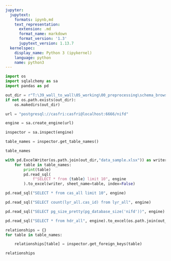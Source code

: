 ```yaml
---
jupyter:
  jupytext:
    formats: ipynb,md
    text_representation:
      extension: .md
      format_name: markdown
      format_version: '1.3'
      jupytext_version: 1.13.7
  kernelspec:
    display_name: Python 3 (ipykernel)
    language: python
    name: python3
---
```


```python
import os
import sqlalchemy as sa
import pandas as pd
```

```python
out_dir = r"T:\39_wall_to_wall\05_working\00_preprocessing\schema_browse"
if not os.path.exists(out_dir):
    os.makedirs(out_dir)
```

```python
url = "postgresql://casfri:casfri@localhost:6666/nifd"
```

```python
engine = sa.create_engine(url)
```

```python
inspector = sa.inspect(engine)
```

```python
table_names = inspector.get_table_names()
```

```python
table_names
```

```python
with pd.ExcelWriter(os.path.join(out_dir,"data_sample.xlsx")) as writer:
    for table in table_names:
        print(table)
        pd.read_sql(
            f"SELECT * from {table} limit 10", engine
        ).to_excel(writer, sheet_name=table, index=False)
```

```python
pd.read_sql("SELECT * from cas_all limit 10", engine)
```

```python
pd.read_sql("SELECT count(lyr_all.cas_id) from lyr_all", engine)
```

```python
pd.read_sql("SELECT pg_size_pretty(pg_database_size('nifd'))", engine)
```

```python
pd.read_sql("SELECT * from hdr_all", engine).to_excel(os.path.join(out_dir,"hdr_all.xlsx"), index=False)
```

```python
relationships = {}
for table in table_names:

    relationships[table] = inspector.get_foreign_keys(table)
```

```python
relationships
```

```python

```

